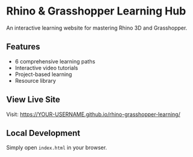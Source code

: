 # Rhino & Grasshopper Learning Hub

An interactive learning website for mastering Rhino 3D and Grasshopper.

## Features
- 6 comprehensive learning paths
- Interactive video tutorials
- Project-based learning
- Resource library

## View Live Site
Visit: https://YOUR-USERNAME.github.io/rhino-grasshopper-learning/

## Local Development
Simply open `index.html` in your browser.
